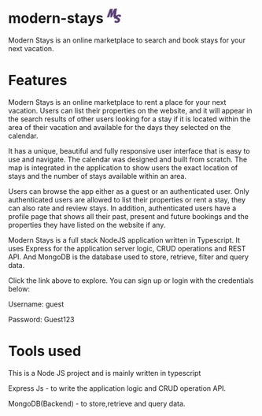 # modern-stays <img src='https://github.com/GoldenAceTech/modern-stays/blob/master/src/public/images/favicon.png' height='30' width='30' alt='modernstay-icon'>
Modern Stays is an online marketplace to search and book stays for your next vacation. 

# Features
Modern Stays is an online marketplace to rent a place for your next vacation.  Users can list their properties on the website, and it will appear in the search results of other users looking for a stay if it is located within the area of their vacation and available for the days they selected on the calendar.  

It has a unique, beautiful and fully responsive user interface that is easy to use and navigate. The calendar was designed and built from scratch. The map is integrated in the application to show users the exact location of stays and the number of stays available within an area.  

Users can browse the app either as a guest or an authenticated user. Only authenticated users are allowed to list their properties or rent a stay, they can also rate and review stays. In addition, authenticated users have a profile page that shows all their past, present and future bookings and the properties they have listed on the website if any.  

Modern Stays is a full stack NodeJS application written in Typescript. It uses Express for the application server logic, CRUD operations and REST API. And MongoDB is the database used to store, retrieve, filter and query data.  

Click the link above to explore. You can sign up or login with the credentials below: 

Username: guest 

Password: Guest123 

# Tools used
 This is a Node JS project and is mainly written in typescript
 
 Express Js - to write the application logic and CRUD operation API.
 
 MongoDB(Backend) - to store,retrieve and query data. 
